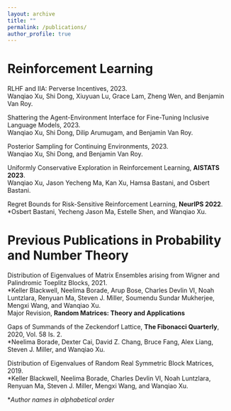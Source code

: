 ```yaml
---
layout: archive
title: ""
permalink: /publications/
author_profile: true
---
```


Reinforcement Learning
======
<a href="https://arxiv.org/abs/2312.01057" style="text-decoration: none;">RLHF and IIA: Perverse Incentives</a>, 2023.<br />
Wanqiao Xu, Shi Dong, Xiuyuan Lu, Grace Lam, Zheng Wen, and Benjamin Van Roy.<br />

<a href="https://arxiv.org/abs/2305.11455" style="text-decoration: none;">Shattering the Agent-Environment Interface for Fine-Tuning Inclusive Language Models</a>, 2023.<br />
Wanqiao Xu, Shi Dong, Dilip Arumugam, and Benjamin Van Roy.<br />

<a href="https://arxiv.org/abs/2211.15931" style="text-decoration: none;">Posterior Sampling for Continuing Environments</a>, 2023.<br />
Wanqiao Xu, Shi Dong, and Benjamin Van Roy.<br />

<a href="https://arxiv.org/abs/2110.13060" style="text-decoration: none;">Uniformly Conservative Exploration in Reinforcement Learning</a>, **AISTATS 2023**.<br />
Wanqiao Xu, Jason Yecheng Ma, Kan Xu, Hamsa Bastani, and Osbert Bastani.<br />

<a href="https://arxiv.org/abs/2210.05650" style="text-decoration: none;">Regret Bounds for Risk-Sensitive Reinforcement Learning</a>, **NeurIPS 2022**.<br />
\*Osbert Bastani, Yecheng Jason Ma, Estelle Shen, and Wanqiao Xu.<br />

Previous Publications in Probability and Number Theory
======
<a href="https://arxiv.org/abs/2102.05839" style="text-decoration: none;">Distribution of Eigenvalues of Matrix Ensembles arising from Wigner and Palindromic Toeplitz Blocks</a>, 2021.<br />
\*Keller Blackwell, Neelima Borade, Arup Bose, Charles Devlin VI, Noah Luntzlara, Renyuan Ma, Steven J. Miller, Soumendu Sundar Mukherjee, Mengxi Wang, and Wanqiao Xu.<br />
Major Revision, **Random Matrices: Theory and Applications**

<a href="https://arxiv.org/abs/1909.01935" style="text-decoration: none;">Gaps of Summands of the Zeckendorf Lattice</a>, **The Fibonacci Quarterly**, 2020, Vol. 58 Is. 2.<br />
\*Neelima Borade, Dexter Cai, David Z. Chang, Bruce Fang, Alex Liang, Steven J. Miller, and Wanqiao Xu.<br />

<a href="https://arxiv.org/abs/1908.03834" style="text-decoration: none;">Distribution of Eigenvalues of Random Real Symmetric Block Matrices</a>, 2019.<br />
\*Keller Blackwell, Neelima Borade, Charles Devlin VI, Noah Luntzlara, Renyuan Ma, Steven J. Miller, Mengxi Wang, and Wanqiao Xu.<br />

\**Author names in alphabetical order*